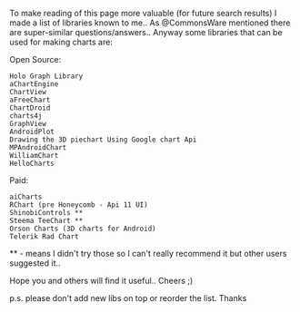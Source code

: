 To make reading of this page more valuable (for future search results) I made a list of libraries known to me.. As @CommonsWare mentioned there are super-similar questions/answers.. Anyway some libraries that can be used for making charts are:

Open Source:

	Holo Graph Library
	aChartEngine
	ChartView
	aFreeChart
	ChartDroid
	charts4j
	GraphView
	AndroidPlot
	Drawing the 3D piechart Using Google chart Api
	MPAndroidChart
	WilliamChart
	HelloCharts
	
Paid:

	aiCharts
	RChart (pre Honeycomb - Api 11 UI)
	ShinobiControls **
	Steema TeeChart **
	Orson Charts (3D charts for Android)
	Telerik Rad Chart
	
** - means I didn't try those so I can't really recommend it but other users suggested it..

Hope you and others will find it useful.. Cheers ;)

p.s. please don't add new libs on top or reorder the list. Thanks